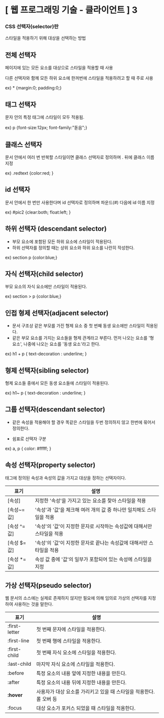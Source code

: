 # [ 웹 프로그래밍 기술 - 클라이언트 ] 3

### CSS 선택자(selector)란

스타일을 적용하기 위해 대상을 선택하는 방법

## 전체 선택자

페이지에 있는 모든 요소를 대상으로 스타일을 적용할 때 사용

다른 선택자와 함께 모든 하위 요소에 한꺼번에 스타일을 적용하려고 할 때 주로 사용

ex) * {margin:0; padding:0;}

## 태그 선택자

문자 안의 특정 태그에 스타일이 모두 적용됨.

ex) p {font-size:12px; font-family:"돋음";}

## 클래스 선택자

문서 안에서 여러 번 반복할 스타일이면 클래스 선택자로 정의하며 . 뒤에 클래스 이름 지정

ex) .redtext {color:red; }

## id 선택자

문서 안에서 한 번만 사용한다며 id 선택자로 정의하며 파운드(#) 다음에 id 이름 지정

ex) #pic2 {clear:both; float:left; }

## 하위 선택자 (descendant selector)

- 부모 요소에 포함된 모든 하위 요소에 스타일이 적용된다.
- 하위 선택자를 정의할 때는 상위 요소와 하위 요소를 나란히 작성한다.

ex) section p {color:blue;}

## 자식 선택자(child selector)

부모 요소의 자식 요소에만 스타일이 적용된다.

ex) section > p {color:blue;}

## 인접 형제 선택자(adjacent selector)

- 문서 구조상 같은 부모를 가진 형제 요소 중 첫 번째 동생 요소에만 스타일이 적용된다.
- 같은 부모 요소를 가지는 요소들을 형제 관계라고 부른다. 먼저 나오는 요소를 '형 요소', 나중에 나오는 요소를 '동생 요소'라고 한다.

ex) h1 + p { text-decoration : underline; }

## 형제 선택자(sibling selector)

형제 요소들 중에서 모든 동생 요소들에 스타일이 적용된다.

ex) h1~ p { text-decoration : underline; }

## 그룹 선택자(descendant selector)

- 같은 속성을 적용해야 할 경우 똑같은 스타일을 두번 정의하지 않고 한번에 묶어서 정의한다.

- 쉼표로 선택자 구분

ex) a, p { color: #fffff; }

## 속성 선택자(property selector)

태그에 정의된 속성과 속성의 값을 가지고 대상을 정하는 선택자이다.

| 표기         | 설명                                                         |
| ------------ | ------------------------------------------------------------ |
| [속성]       | 지정한 '속성'을 가지고 있는 요소를 찾아 스타일을 적용        |
| [속성~=값]   | '속성'과 '값'을 체크해 여러 개의 값 중 하나만 일치해도  스타일을 적용 |
| [속성 ^= 값] | '속성'의 '값'이 지정한 문자로 시작하는 속성값에 대해서만 스타일을 적용 |
| [속성 $= 값] | '속성'의 '값'이 지정한 문자로 끝나는 속성값에 대해서만 스타일을 적용 |
| [속성 *= 값] | 속성 값 중에 '값'의 일부가 포함되어 있는 속성에 스타일을 지정 |

## 가상 선택자(pseudo selector)

웹 문서의 소스에는 실제로 존재하지 않지만 필요에 의해 임의로 가상의 선택자를 지정하여 사용하는 것을 말한다.

| 표기          | 설명                                                         |
| ------------- | ------------------------------------------------------------ |
| :first-letter | 첫 번째 문자에 스타일을 적용한다.                            |
| :first-line   | 첫 번째 행에 스타일을 적용한다.                              |
| :first-child  | 첫 번째 자식 요소에 스타일을 적용한다.                       |
| :last-child   | 마지막 자식 요소에 스타일을 적용한다.                        |
| :before       | 특정 요소의 내용 앞에 지정한 내용을 만든다.                  |
| :after        | 특정 요소의 내용 뒤에 지정한 내용을 만든다.                  |
| **:hover**    | 사용자가 대상 요소를 가리키고 있을 때 스타일을 적용한다. 롤 오버 등 |
| :focus        | 대상 요소가 포커스 되었을 때 스타일을 적용한다.              |


